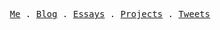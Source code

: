 <p align="center">
  <samp>
    <a href="https://hongbusi.github.io">Me</a> .
    <a href="https://hongbusi.github.io/posts">Blog</a> .
    <a href="https://hongbusi.github.io/essays">Essays</a> .
    <a href="https://hongbusi.github.io/projects">Projects</a> .
    <a href="https://twitter.com/Hongbusi">Tweets</a>
  </samp>
</p>

<!-- ![](https://github-readme-stats.vercel.app/api/top-langs/?username=Hongbusi&layout=compact) -->

<!-- ![](https://github-readme-stats.vercel.app/api?username=Hongbusi&show_icons=true&icon_color=0366d6&text_color=24292e&bg_color=ffffff&hide_title=true) -->

<!-- ![](https://komarev.com/ghpvc/?username=Hongbusi&color=red) -->

<!-- ### Hi, welcome to my github homepage.

I am Hongbusi, a front-end developer. Currently working in Hangzhou.

(Hongbusi is my pen name and I like it.)

If you find some strange English when reading my site, you don't have to be surprised, because I'm learning and trying to use it. I'd appreciate it if you could point it out for me.

The goal is to be a [Vue.js](https://github.com/vuejs) contributor, not just because [Evan You](https://github.com/yyx990803), [Anthony Fu](https://github.com/antfu) is my idol. If you want to know more about me, I think you can read this [site](https://hongbusi.github.io) or find out about my plans through [todolist](https://github.com/Hongbusi/ToDoList).

Find me on [Twitter](https://www.twitter.com/Hongbusi), mail me at [coderhbs@gmail.com](mailto:coderhbs@gmail.com).

Thanks for reading :) -->

